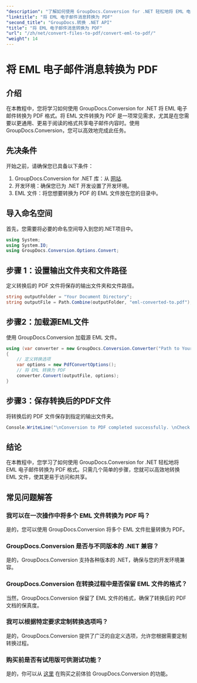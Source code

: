```yaml
---
"description": "了解如何使用 GroupDocs.Conversion for .NET 轻松地将 EML 电子邮件消息转换为 PDF。"
"linktitle": "将 EML 电子邮件消息转换为 PDF"
"second_title": "GroupDocs.转换 .NET API"
"title": "将 EML 电子邮件消息转换为 PDF"
"url": "/zh/net/convert-files-to-pdf/convert-eml-to-pdf/"
"weight": 14
---
```


# 将 EML 电子邮件消息转换为 PDF

## 介绍
在本教程中，您将学习如何使用 GroupDocs.Conversion for .NET 将 EML 电子邮件转换为 PDF 格式。将 EML 文件转换为 PDF 是一项常见需求，尤其是在您需要以更通用、更易于阅读的格式共享电子邮件内容时。使用 GroupDocs.Conversion，您可以高效地完成此任务。
## 先决条件
开始之前，请确保您已具备以下条件：
1. GroupDocs.Conversion for .NET 库：从 [网站](https://releases。groupdocs.com/conversion/net/).
2. 开发环境：确保您已为 .NET 开发设置了开发环境。
3. EML 文件：将您想要转换为 PDF 的 EML 文件放在您的目录中。

## 导入命名空间
首先，您需要将必要的命名空间导入到您的.NET项目中。 
```csharp
using System;
using System.IO;
using GroupDocs.Conversion.Options.Convert;
```
## 步骤 1：设置输出文件夹和文件路径
定义转换后的 PDF 文件将保存的输出文件夹和文件路径。
```csharp
string outputFolder = "Your Document Directory";
string outputFile = Path.Combine(outputFolder, "eml-converted-to.pdf");
```
## 步骤2：加载源EML文件
使用 GroupDocs.Conversion 加载源 EML 文件。
```csharp
using (var converter = new GroupDocs.Conversion.Converter("Path to Your EML File"))
{
    // 定义转换选项
    var options = new PdfConvertOptions();
    // 将 EML 转换为 PDF
    converter.Convert(outputFile, options);
}
```
## 步骤3：保存转换后的PDF文件
将转换后的 PDF 文件保存到指定的输出文件夹。
```csharp
Console.WriteLine("\nConversion to PDF completed successfully. \nCheck output in {0}", outputFolder);
```

## 结论
在本教程中，您学习了如何使用 GroupDocs.Conversion for .NET 轻松地将 EML 电子邮件转换为 PDF 格式。只需几个简单的步骤，您就可以高效地转换 EML 文件，使其更易于访问和共享。
## 常见问题解答
### 我可以在一次操作中将多个 EML 文件转换为 PDF 吗？
是的，您可以使用 GroupDocs.Conversion 将多个 EML 文件批量转换为 PDF。
### GroupDocs.Conversion 是否与不同版本的 .NET 兼容？
是的，GroupDocs.Conversion 支持各种版本的 .NET，确保与您的开发环境兼容。
### GroupDocs.Conversion 在转换过程中是否保留 EML 文件的格式？
当然，GroupDocs.Conversion 保留了 EML 文件的格式，确保了转换后的 PDF 文档的保真度。
### 我可以根据特定要求定制转换选项吗？
是的，GroupDocs.Conversion 提供了广泛的自定义选项，允许您根据需要定制转换过程。
### 购买前是否有试用版可供测试功能？
是的，你可以从 [这里](https://releases.groupdocs.com/) 在购买之前体验 GroupDocs.Conversion 的功能。